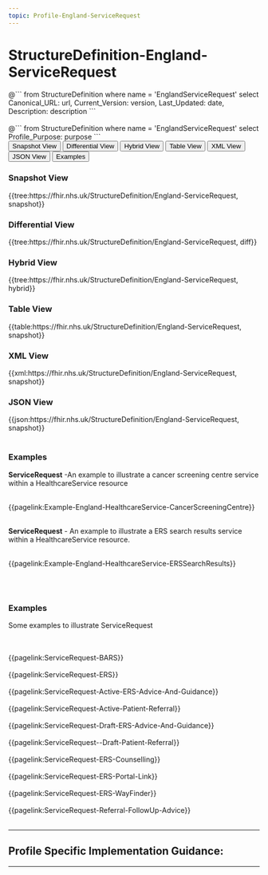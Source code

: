 ```yaml
---
topic: Profile-England-ServiceRequest
---
```


# StructureDefinition-England-ServiceRequest

<div id="transpose">
@```
from
	StructureDefinition
where
	name = 'EnglandServiceRequest'
select
	Canonical_URL: url,
  Current_Version: version,
  Last_Updated: date,
	Description: description
```
</div>
<br>
@```
from
	StructureDefinition
where
	name = 'EnglandServiceRequest'
select
	Profile_Purpose: purpose
```


<nocheck>
<div class="tab fhirTree">
 <button class="tablinks active" onclick="openTab(event, 'Snapshot View')">Snapshot View</button>
  <button class="tablinks" onclick="openTab(event, 'Differential View')">Differential View</button>
  <button class="tablinks" onclick="openTab(event, 'Hybrid View')">Hybrid View</button>
   <button class="tablinks" onclick="openTab(event, 'Table View')">Table View</button>
   <button class="tablinks" onclick="openTab(event, 'XML View')">XML View</button>
  <button class="tablinks" onclick="openTab(event, 'JSON View')">JSON View</button>
  <button class="tablinks" onclick="openTab(event, 'Examples')">Examples</button>
</div>

<div id="Snapshot View" class="tabcontent" style="display:block">
  <h3>Snapshot View</h3>
{{tree:https://fhir.nhs.uk/StructureDefinition/England-ServiceRequest, snapshot}}
</div>

<div id="Differential View" class="tabcontent">
  <h3>Differential View</h3>
{{tree:https://fhir.nhs.uk/StructureDefinition/England-ServiceRequest, diff}}
</div>

<div id="Hybrid View" class="tabcontent">
  <h3>Hybrid View</h3>
{{tree:https://fhir.nhs.uk/StructureDefinition/England-ServiceRequest, hybrid}}
</div>

<div id="Table View" class="tabcontent">
  <h3>Table View</h3>
{{table:https://fhir.nhs.uk/StructureDefinition/England-ServiceRequest, snapshot}}
</div>

<div id="XML View" class="tabcontent">
  <h3>XML View</h3>
{{xml:https://fhir.nhs.uk/StructureDefinition/England-ServiceRequest, snapshot}}
</div>

<div id="JSON View" class="tabcontent">
  <h3>JSON View</h3>
{{json:https://fhir.nhs.uk/StructureDefinition/England-ServiceRequest, snapshot}}
</div>



<div id="Examples" class="tabcontent">
<br>
  <h3>Examples</h3>
  <b>ServiceRequest</b> -An example to illustrate a cancer screening centre service within a HealthcareService resource

<br>{{pagelink:Example-England-HealthcareService-CancerScreeningCentre}}
<br><br>

  <b>ServiceRequest</b> - An example to illustrate a ERS search results service within a HealthcareService resource.


<br>{{pagelink:Example-England-HealthcareService-ERSSearchResults}}
<br><br>
</div>
</nocheck>



<div id="Examples" class="tabcontent">
<br>
  <h3>Examples</h3>
  
Some examples to illustrate ServiceRequest

<br>
<br> {{pagelink:ServiceRequest-BARS}}
<br>
<br>{{pagelink:ServiceRequest-ERS}}
<br>
<br>{{pagelink:ServiceRequest-Active-ERS-Advice-And-Guidance}}
<br>
<br>{{pagelink:ServiceRequest-Active-Patient-Referral}}
<br>
<br>{{pagelink:ServiceRequest-Draft-ERS-Advice-And-Guidance}}
<br>
<br>{{pagelink:ServiceRequest--Draft-Patient-Referral}}
<br>
<br> {{pagelink:ServiceRequest-ERS-Counselling}}
<br>
<br>{{pagelink:ServiceRequest-ERS-Portal-Link}}
<br>
<br> {{pagelink:ServiceRequest-ERS-WayFinder}}
<br>
<br>{{pagelink:ServiceRequest-Referral-FollowUp-Advice}}
</div>
</nocheck>
<br>

---

## Profile Specific Implementation Guidance: ##

---